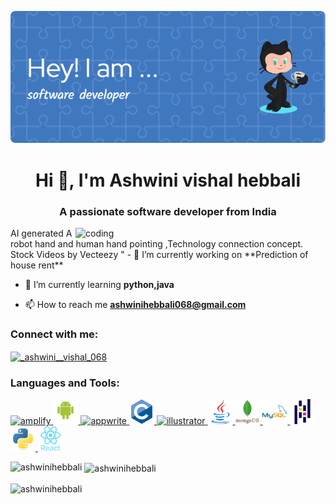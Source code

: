![logo](https://github.com/Ashwinihebbali/popular-repository/blob/main/github-header-image.png)
<h1 align="center">Hi 👋, I'm Ashwini vishal hebbali</h1>
<h3 align="center">A passionate software developer from India</h3>
<img align="right" alt="coding" width="400" src=<a href="https://www.vecteezy.com/video/41885375-ai-generated-a-robot-hand-and-human-hand-pointing-technology-connection-concept">AI generated A robot hand and human hand pointing ,Technology connection concept. Stock Videos by Vecteezy</a> " 
- 🔭 I’m currently working on **Prediction of house rent**

- 🌱 I’m currently learning **python,java**

- 📫 How to reach me **ashwinihebbali068@gmail.com**

<h3 align="left">Connect with me:</h3>
<p align="left">
<a href="https://instagram.com/_ashwini__vishal_068" target="blank"><img align="center" src="https://raw.githubusercontent.com/rahuldkjain/github-profile-readme-generator/master/src/images/icons/Social/instagram.svg" alt="_ashwini__vishal_068" height="30" width="40" /></a>
</p>

<h3 align="left">Languages and Tools:</h3>
<p align="left"> <a href="https://aws.amazon.com/amplify/" target="_blank" rel="noreferrer"> <img src="https://docs.amplify.aws/assets/logo-dark.svg" alt="amplify" width="40" height="40"/> </a> <a href="https://developer.android.com" target="_blank" rel="noreferrer"> <img src="https://raw.githubusercontent.com/devicons/devicon/master/icons/android/android-original-wordmark.svg" alt="android" width="40" height="40"/> </a> <a href="https://appwrite.io" target="_blank" rel="noreferrer"> <img src="https://www.vectorlogo.zone/logos/appwriteio/appwriteio-icon.svg" alt="appwrite" width="40" height="40"/> </a> <a href="https://www.cprogramming.com/" target="_blank" rel="noreferrer"> <img src="https://raw.githubusercontent.com/devicons/devicon/master/icons/c/c-original.svg" alt="c" width="40" height="40"/> </a> <a href="https://www.adobe.com/in/products/illustrator.html" target="_blank" rel="noreferrer"> <img src="https://www.vectorlogo.zone/logos/adobe_illustrator/adobe_illustrator-icon.svg" alt="illustrator" width="40" height="40"/> </a> <a href="https://www.java.com" target="_blank" rel="noreferrer"> <img src="https://raw.githubusercontent.com/devicons/devicon/master/icons/java/java-original.svg" alt="java" width="40" height="40"/> </a> <a href="https://www.mongodb.com/" target="_blank" rel="noreferrer"> <img src="https://raw.githubusercontent.com/devicons/devicon/master/icons/mongodb/mongodb-original-wordmark.svg" alt="mongodb" width="40" height="40"/> </a> <a href="https://www.mysql.com/" target="_blank" rel="noreferrer"> <img src="https://raw.githubusercontent.com/devicons/devicon/master/icons/mysql/mysql-original-wordmark.svg" alt="mysql" width="40" height="40"/> </a> <a href="https://pandas.pydata.org/" target="_blank" rel="noreferrer"> <img src="https://raw.githubusercontent.com/devicons/devicon/2ae2a900d2f041da66e950e4d48052658d850630/icons/pandas/pandas-original.svg" alt="pandas" width="40" height="40"/> </a> <a href="https://www.python.org" target="_blank" rel="noreferrer"> <img src="https://raw.githubusercontent.com/devicons/devicon/master/icons/python/python-original.svg" alt="python" width="40" height="40"/> </a> <a href="https://reactjs.org/" target="_blank" rel="noreferrer"> <img src="https://raw.githubusercontent.com/devicons/devicon/master/icons/react/react-original-wordmark.svg" alt="react" width="40" height="40"/> </a> </p>

<p><img align="left" src="https://github-readme-stats.vercel.app/api/top-langs?username=ashwinihebbali&show_icons=true&locale=en&layout=compact" alt="ashwinihebbali" /></p>

<p>&nbsp;<img align="center" src="https://github-readme-stats.vercel.app/api?username=ashwinihebbali&show_icons=true&locale=en" alt="ashwinihebbali" /></p>

<p><img align="center" src="https://github-readme-streak-stats.herokuapp.com/?user=ashwinihebbali&" alt="ashwinihebbali" /></p>

